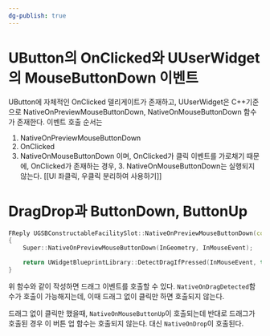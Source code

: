 ```yaml
---
dg-publish: true
---
```


# UButton의 OnClicked와 UUserWidget의 MouseButtonDown 이벤트
UButton에 자체적인 OnClicked 델리게이트가 존재하고, UUserWidget은 C++기준으로 
NativeOnPreviewMouseButtonDown, NativeOnMouseButtonDown 함수가 존재한다.
이벤트 호출 순서는 
1. NativeOnPreviewMouseButtonDown
2. OnClicked
3. NativeOnMouseButtonDown
이며, OnClicked가 클릭 이벤트를 가로채기 때문에, OnClicked가 존재하는 경우, 3. NativeOnMouseButtonDown는 실행되지 않는다.
[[UI 좌클릭, 우클릭 분리하여 사용하기]]


# DragDrop과 ButtonDown, ButtonUp
```cpp
FReply UGSBConstructableFacilitySlot::NativeOnPreviewMouseButtonDown(const FGeometry& InGeometry, const FPointerEvent& InMouseEvent)
{
	Super::NativeOnPreviewMouseButtonDown(InGeometry, InMouseEvent);

	return UWidgetBlueprintLibrary::DetectDragIfPressed(InMouseEvent, this, EKeys::LeftMouseButton).NativeReply;
}
```

위 함수와 같이 작성하면 드래그 이벤트를 호출할 수 있다. `NativeOnDragDetected`함수가 호출이 가능해지는데, 이때 드래그 없이 클릭만 하면 호출되지 않는다.

드래그 없이 클릭만 했을때, `NativeOnMouseButtonUp`이 호출되는데 반대로 드래그가 호출된 경우 이 버튼 업 함수는 호출되지 않는다. 대신 `NativeOnDrop`이 호출된다.

